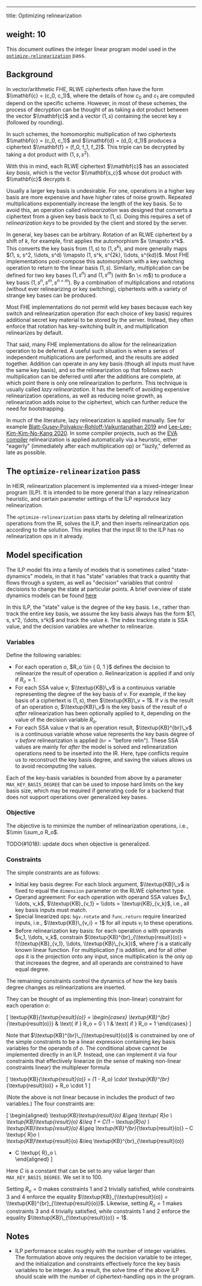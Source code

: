 --------------------------------------------------------------------------------

title: Optimizing relinearization

## weight: 10

This document outlines the integer linear program model used in the
[`optimize-relinearization`](https://heir.dev/docs/passes/optimizerelinearizationpasses/#-optimize-relinearization)
pass.

## Background

In vector/arithmetic FHE, RLWE ciphertexts often have the form $\\mathbf{c} =
(c_0, c_1)$, where the details of how $c_0$ and $c_1$ are computed depend on the
specific scheme. However, in most of these schemes, the process of decryption
can be thought of as taking a dot product between the vector $\\mathbf{c}$ and a
vector $(1, s)$ containing the secret key $s$ (followed by rounding).

In such schemes, the homomorphic multiplication of two ciphertexts
$\\mathbf{c} = (c_0, c_1)$ and $\\mathbf{d} = (d_0, d_1)$ produces a ciphertext
$\\mathbf{f} = (f_0, f_1, f_2)$. This triple can be decrypted by taking a dot
product with $(1, s, s^2)$.

With this in mind, each RLWE ciphertext $\\mathbf{c}$ has an associated *key
basis*, which is the vector $\\mathbf{s_c}$ whose dot product with $\\mathbf{c}$
decrypts it.

Usually a larger key basis is undesirable. For one, operations in a higher key
basis are more expensive and have higher rates of noise growth. Repeated
multiplications exponentially increase the length of the key basis. So to avoid
this, an operation called *relinearization* was designed that converts a
ciphertext from a given key basis back to $(1, s)$. Doing this requires a set of
*relinearization keys* to be provided by the client and stored by the server.

In general, key bases can be arbitrary. Rotation of an RLWE ciphertext by a
shift of $k$, for example, first applies the automorphism $x \\mapsto x^k$. This
converts the key basis from $(1, s)$ to $(1, s^k)$, and more generally maps $(1,
s, s^2, \\dots, s^d) \\mapsto (1, s^k, s^{2k}, \\dots, s^{kd})$. Most FHE
implementations post-compose this automorphism with a key switching operation to
return to the linear basis $(1, s)$. Similarly, multiplication can be defined
for two key bases $(1, s^n)$ and $(1, s^m)$ (with $n \< m$) to produce a key
basis $(1, s^n, s^m, s^{n+m})$. By a combination of multiplications and
rotations (without ever relinearizing or key switching), ciphertexts with a
variety of strange key bases can be produced.

Most FHE implementations do not permit wild key bases because each key switch
and relinearization operation (for each choice of key basis) requires additional
secret key material to be stored by the server. Instead, they often enforce that
rotation has key-switching built in, and multiplication relinearizes by default.

That said, many FHE implementations do allow for the relinearization operation
to be deferred. A useful such situation is when a series of independent
multiplications are performed, and the results are added together. Addition can
operate in any key basis (though all inputs must have the same key basis), and
so the relinearization op that follows each multiplication can be deferred until
after the additions are complete, at which point there is only one
relinearization to perform. This technique is usually called *lazy
relinearization*. It has the benefit of avoiding expensive relinearization
operations, as well as reducing noise growth, as relinearization adds noise to
the ciphertext, which can further reduce the need for bootstrapping.

In much of the literature, lazy relinearization is applied manually. See for
example
[Blatt-Gusev-Polyakov-Rohloff-Vaikuntanathan 2019](https://eprint.iacr.org/2019/223)
and [Lee-Lee-Kim-Kim-No-Kang 2020](https://eprint.iacr.org/2020/1549). In some
compiler projects, such as the [EVA compiler](https://eprint.iacr.org/2021/1505)
relinearization is applied automatically via a heuristic, either "eagerly"
(immediately after each multiplication op) or "lazily," deferred as late as
possible.

## The `optimize-relinearization` pass

In HEIR, relinearization placement is implemented via a mixed-integer linear
program (ILP). It is intended to be more general than a lazy relinearization
heuristic, and certain parameter settings of the ILP reproduce lazy
relinearization.

The `optimize-relinearization` pass starts by deleting all relinearization
operations from the IR, solves the ILP, and then inserts relinearization ops
according to the solution. This implies that the input IR to the ILP has no
relinearization ops in it already.

## Model specification

The ILP model fits into a family of models that is sometimes called
"state-dynamics" models, in that it has "state" variables that track a quantity
that flows through a system, as well as "decision" variables that control
decisions to change the state at particular points. A brief overview of state
dynamics models can be found
[here](https://buttondown.com/j2kun/archive/modeling-state-in-linear-programs/)

In this ILP, the "state" value is the degree of the key basis. I.e., rather than
track the entire key basis, we assume the key basis always has the form $(1, s,
s^2, \\dots, s^k)$ and track the value $k$. The index tracking state is SSA
value, and the decision variables are whether to relinearize.

### Variables

Define the following variables:

-   For each operation $o$, $R_o \\in { 0, 1 }$ defines the decision to
    relinearize the result of operation $o$. Relinearization is applied if and
    only if $R_o = 1$.
-   For each SSA value $v$, $\\textup{KB}\_v$ is a continuous variable
    representing the degree of the key basis of $v$. For example, if the key
    basis of a ciphertext is $(1, s)$, then $\\textup{KB}\_v = 1$. If $v$ is the
    result of an operation $o$, $\\textup{KB}\_v$ is the key basis of the result
    of $o$ *after* relinearization has been optionally applied to it, depending
    on the value of the decision variable $R_o$.
-   For each SSA value $v$ that is an operation result, $\\textup{KB}^{br}\_v$
    is a continuous variable whose value represents the key basis degree of $v$
    *before* relinearization is applied (`br` = "before relin"). These SSA
    values are mainly for *after* the model is solved and relinearization
    operations need to be inserted into the IR. Here, type conflicts require us
    to reconstruct the key basis degree, and saving the values allows us to
    avoid recomputing the values.

Each of the key-basis variables is bounded from above by a parameter
`MAX_KEY_BASIS_DEGREE` that can be used to impose hard limits on the key basis
size, which may be required if generating code for a backend that does not
support operations over generalized key bases.

### Objective

The objective is to minimize the number of relinearization operations, i.e.,
$\\min \\sum_o R_o$.

TODO(#1018): update docs when objective is generalized.

### Constraints

The simple constraints are as follows:

-   Initial key basis degree: For each block argument, $\\textup{KB}\_v$ is
    fixed to equal the `dimension` parameter on the RLWE ciphertext type.
-   Operand agreement: For each operation with operand SSA values $v_1, \\dots,
    v_k$, $\\textup{KB}_{v_1} = \\dots = \\textup{KB}_{v_k}$, i.e., all key
    basis inputs must match.
-   Special linearized ops: `bgv.rotate` and `func.return` require linearized
    inputs, i.e., $\\textup{KB}\_{v_i} = 1$ for all inputs $v_i$ to these
    operations.
-   Before relinearization key basis: for each operation $o$ with operands $v_1,
    \\dots, v_k$, constrain $\\textup{KB}^{br}_{\\textup{result}(o)} =
    f(\\textup{KB}_{v_1}, \\dots, \\textup{KB}\_{v_k})$, where $f$ is a
    statically known linear function. For multiplication $f$ is addition, and
    for all other ops it is the projection onto any input, since multiplication
    is the only op that increases the degree, and all operands are constrained
    to have equal degree.

The remaining constraints control the dynamics of how the key basis degree
changes as relinearizations are inserted.

They can be thought of as implementing this (non-linear) constraint for each
operation $o$:

\[ \\textup{KB}_{\\textup{result}(o)} = \\begin{cases}
\\textup{KB}^{br}_{\\textup{result(o)}} & \\text{ if } R_o = 0 \\ 1 & \\text{ if
} R_o = 1 \\end{cases} \]

Note that $\\textup{KB}^{br}\_{\\textup{result}(o)}$ is constrained by one of
the simple constraints to be a linear expression containing key basis variables
for the operands of $o$. The conditional above cannot be implemented directly in
an ILP. Instead, one can implement it via four constraints that effectively
linearize (in the sense of making non-linear constraints linear) the multiplexer
formula

\[ \\textup{KB}_{\\textup{result}(o)} = (1 - R_o) \\cdot
\\textup{KB}^{br}_{\\textup{result}(o)} + R_o \\cdot 1 \]

(Note the above is not linear because in includes the product of two variables.)
The four constraints are:

\[ \\begin{aligned} \\textup{KB}_\\textup{result}(o) &\\geq \\textup{ R}_o \\ \
\\textup{KB}_\\textup{result}(o) &\\leq 1 + C(1 – \\textup{R}_o) \\ \
\\textup{KB}_\\textup{result}(o) &\\geq \\textup{KB}^{br}_{\\textup{result}(o)}
– C \\textup{ R}_o \\ \
\\textup{KB}_\\textup{result}(o) &\\leq \\textup{KB}^{br}\_{\\textup{result}(o)}
+ C \\textup{ R}\_o \\ \
\\end{aligned} \]

Here $C$ is a constant that can be set to any value larger than
`MAX_KEY_BASIS_DEGREE`. We set it to 100.

Setting $R_o = 0$ makes constraints 1 and 2 trivially satisfied, while
constraints 3 and 4 enforce the equality $\\textup{KB}_{\\textup{result}(o)} =
\\textup{KB}^{br}_{\\textup{result}(o)}$. Likewise, setting $R_o = 1$ makes
constraints 3 and 4 trivially satisfied, while constraints 1 and 2 enforce the
equality $\\textup{KB}\_{\\textup{result}(o)} = 1$.

## Notes

-   ILP performance scales roughly with the number of integer variables. The
    formulation above only requires the decision variable to be integer, and the
    initialization and constraints effectively force the key basis variables to
    be integer. As a result, the solve time of the above ILP should scale with
    the number of ciphertext-handling ops in the program.
